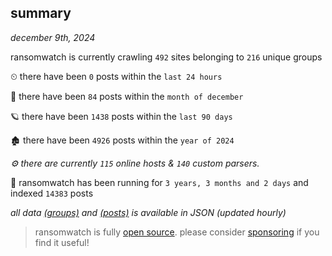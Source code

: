 
## summary
_december 9th, 2024_

ransomwatch is currently crawling `492` sites belonging to `216` unique groups

⏲ there have been `0` posts within the `last 24 hours`

🦈 there have been `84` posts within the `month of december`

🪐 there have been `1438` posts within the `last 90 days`

🏚 there have been `4926` posts within the `year of 2024`

_⚙️ there are currently `115` online hosts & `140` custom parsers._

🦕 ransomwatch has been running for `3 years, 3 months and 2 days` and indexed `14383` posts

_all data  [(groups)](http://ransomwhat.telemetry.ltd/groups) and [(posts)](http://ransomwhat.telemetry.ltd/posts) is available in JSON (updated hourly)_

> ransomwatch is fully [open source](https://github.com/joshhighet/ransomwatch#ransomwatch--). please consider [sponsoring](https://github.com/sponsors/joshhighet) if you find it useful!
